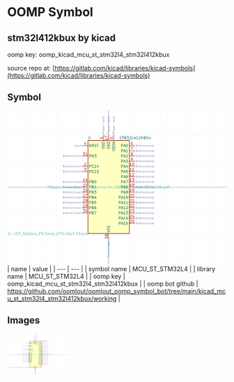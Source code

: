# OOMP Symbol  
## stm32l412kbux  by kicad  
  
oomp key: oomp_kicad_mcu_st_stm32l4_stm32l412kbux  
  
source repo at: [https://gitlab.com/kicad/libraries/kicad-symbols](https://gitlab.com/kicad/libraries/kicad-symbols)  
## Symbol  
  
[![working.png](working_600.png)](working.png)  
| name | value | 
| --- | --- | 
| symbol name | MCU_ST_STM32L4 | 
| library name | MCU_ST_STM32L4 | 
| oomp key | oomp_kicad_mcu_st_stm32l4_stm32l412kbux | 
| oomp bot github | https://github.com/oomlout/oomlout_oomp_symbol_bot/tree/main/kicad_mcu_st_stm32l4_stm32l412kbux/working | 
## Images  
  
[![working.png](working_140.png)](working.png)  
